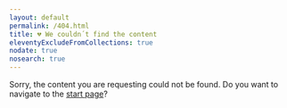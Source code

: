 ```yaml
---
layout: default
permalink: /404.html
title: 💔 We couldn´t find the content
eleventyExcludeFromCollections: true
nodate: true
nosearch: true
---
```

Sorry, the content you are requesting could not be found. Do you want to navigate to the [start page](/)?</p>
